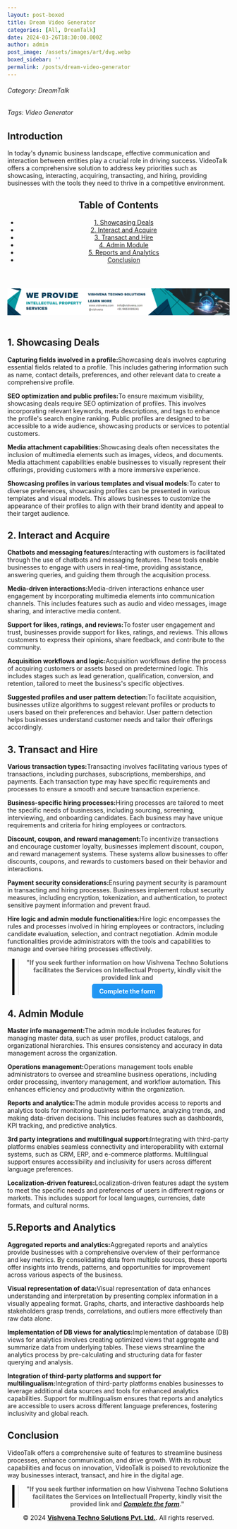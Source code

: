 ```yaml
---
layout: post-boxed
title: Dream Video Generator
categories: [All, DreamTalk]
date: 2024-03-26T18:30:00.000Z
author: admin
post_image: /assets/images/art/dvg.webp
boxed_sidebar: ''
permalink: /posts/dream-video-generator
---
```


###### Category: DreamTalk

###### Tags: Video Generator

<html lang="en">
<head>
    <meta charset="UTF-8">
    <meta name="viewport" content="width=device-width, initial-scale=1.0">
    <title><h1>Dream Video Generator</h1></title>
    <meta name="description" content="Discover how VideoTalk transforms business operations with its innovative features for showcasing, interacting, acquiring, transacting, and hiring. Elevate your organization's efficiency and effectiveness with VideoTalk today.">
</head>
<body>

<section id="introduction">

<h2>Introduction</h2>

<p>In today's dynamic business landscape, effective communication and interaction between entities play a crucial role in driving success. VideoTalk offers a comprehensive solution to address key priorities such as showcasing, interacting, acquiring, transacting, and hiring, providing businesses with the tools they need to thrive in a competitive environment.</p>

</section>

   <header>
	<h2>Table of Contents</h2>
       <nav>
			<ul>
				<li><a href="#1">1. Showcasing Deals</a></li>
				<li><a href="#2">2. Interact and Acquire</a></li>
				<li><a href="#3">3. Transact and Hire</a></li>
				<li><a href="#4">4. Admin Module</a></li>				
				<li><a href="#5">5. Reports and Analytics</a></li>
				<li><a href="#6">Conclusion</a></li>
			</ul>
		</nav>
	</header>

<a href="/contact">
  <img src="/assets/images/art/ip ads a.webp" alt="inlinead" style="max-width:100%; height:auto;">
</a>
<br><br>

<article>

<section id="1">
	<h2>1. Showcasing Deals</h2>
		<p><b>Capturing fields involved in a profile:</b>Showcasing deals involves capturing essential fields related to a profile. This includes gathering information such as name, contact details, preferences, and other relevant data to create a comprehensive profile.</p>
		<p><b>SEO optimization and public profiles:</b>To ensure maximum visibility, showcasing deals require SEO optimization of profiles. This involves incorporating relevant keywords, meta descriptions, and tags to enhance the profile's search engine ranking. Public profiles are designed to be accessible to a wide audience, showcasing products or services to potential customers.</p>
		<p><b>Media attachment capabilities:</b>Showcasing deals often necessitates the inclusion of multimedia elements such as images, videos, and documents. Media attachment capabilities enable businesses to visually represent their offerings, providing customers with a more immersive experience.</p>
		<p><b>Showcasing profiles in various templates and visual models:</b>To cater to diverse preferences, showcasing profiles can be presented in various templates and visual models. This allows businesses to customize the appearance of their profiles to align with their brand identity and appeal to their target audience.</p>
</section>

<section id="2">
	<h2>2. Interact and Acquire</h2>

<p><b>Chatbots and messaging features:</b>Interacting with customers is facilitated through the use of chatbots and messaging features. These tools enable businesses to engage with users in real-time, providing assistance, answering queries, and guiding them through the acquisition process.</p>
<p><b>Media-driven interactions:</b>Media-driven interactions enhance user engagement by incorporating multimedia elements into communication channels. This includes features such as audio and video messages, image sharing, and interactive media content.</p>
<p><b>Support for likes, ratings, and reviews:</b>To foster user engagement and trust, businesses provide support for likes, ratings, and reviews. This allows customers to express their opinions, share feedback, and contribute to the community.</p>
<p><b>Acquisition workflows and logic:</b>Acquisition workflows define the process of acquiring customers or assets based on predetermined logic. This includes stages such as lead generation, qualification, conversion, and retention, tailored to meet the business's specific objectives.</p>
<p><b>Suggested profiles and user pattern detection:</b>To facilitate acquisition, businesses utilize algorithms to suggest relevant profiles or products to users based on their preferences and behavior. User pattern detection helps businesses understand customer needs and tailor their offerings accordingly.</p>

</section>

<section id="3">
	<h2>3. Transact and Hire</h2>

<p><b>Various transaction types:</b>Transacting involves facilitating various types of transactions, including purchases, subscriptions, memberships, and payments. Each transaction type may have specific requirements and processes to ensure a smooth and secure transaction experience.</p>
<p><b>Business-specific hiring processes:</b>Hiring processes are tailored to meet the specific needs of businesses, including sourcing, screening, interviewing, and onboarding candidates. Each business may have unique requirements and criteria for hiring employees or contractors.</p>
<p><b>Discount, coupon, and reward management:</b>To incentivize transactions and encourage customer loyalty, businesses implement discount, coupon, and reward management systems. These systems allow businesses to offer discounts, coupons, and rewards to customers based on their behavior and interactions.</p>
<p><b>Payment security considerations:</b>Ensuring payment security is paramount in transacting and hiring processes. Businesses implement robust security measures, including encryption, tokenization, and authentication, to protect sensitive payment information and prevent fraud.</p>
<p><b>Hire logic and admin module functionalities:</b>Hire logic encompasses the rules and processes involved in hiring employees or contractors, including candidate evaluation, selection, and contract negotiation. Admin module functionalities provide administrators with the tools and capabilities to manage and oversee hiring processes effectively.</p>

</section>

<center>
  <blockquote style="position:relative;">
    <p><b style="font-size:1em;">"If you seek further information on how Vishvena Techno Solutions facilitates the Services on Intellectual Property, kindly visit the provided link and</b></p>

<div style="position:absolute; top:0; bottom:0; left:-15px; border-left:5px solid black;"></div>
<p><a href="/contact" style="background-color: #2196F3; color: white; padding: 8px 16px; text-decoration: none; border-radius: 5px; font-weight: bold;">Complete the form</a></p>

  </blockquote>
</center>

<section id="4">
	<h2>4. Admin Module</h2>
<p><b>Master info management:</b>The admin module includes features for managing master data, such as user profiles, product catalogs, and organizational hierarchies. This ensures consistency and accuracy in data management across the organization.</p>
<p><b>Operations management:</b>Operations management tools enable administrators to oversee and streamline business operations, including order processing, inventory management, and workflow automation. This enhances efficiency and productivity within the organization.</p>
<p><b>Reports and analytics:</b>The admin module provides access to reports and analytics tools for monitoring business performance, analyzing trends, and making data-driven decisions. This includes features such as dashboards, KPI tracking, and predictive analytics.</p>
<p><b>3rd party integrations and multilingual support:</b>Integrating with third-party platforms enables seamless connectivity and interoperability with external systems, such as CRM, ERP, and e-commerce platforms. Multilingual support ensures accessibility and inclusivity for users across different language preferences.</p>
<p><b>Localization-driven features:</b>Localization-driven features adapt the system to meet the specific needs and preferences of users in different regions or markets. This includes support for local languages, currencies, date formats, and cultural norms.</p>

</section>

<section id="5">
	<h2>5.Reports and Analytics</h2>

<p><b>Aggregated reports and analytics:</b>Aggregated reports and analytics provide businesses with a comprehensive overview of their performance and key metrics. By consolidating data from multiple sources, these reports offer insights into trends, patterns, and opportunities for improvement across various aspects of the business.</p>
<p><b>Visual representation of data:</b>Visual representation of data enhances understanding and interpretation by presenting complex information in a visually appealing format. Graphs, charts, and interactive dashboards help stakeholders grasp trends, correlations, and outliers more effectively than raw data alone.</p>
<p><b>Implementation of DB views for analytics:</b>Implementation of database (DB) views for analytics involves creating optimized views that aggregate and summarize data from underlying tables. These views streamline the analytics process by pre-calculating and structuring data for faster querying and analysis.</p>
<p><b>Integration of third-party platforms and support for multilingualism:</b>Integration of third-party platforms enables businesses to leverage additional data sources and tools for enhanced analytics capabilities. Support for multilingualism ensures that reports and analytics are accessible to users across different language preferences, fostering inclusivity and global reach.</p>

</section>

<section id="6">
	<h2>Conclusion</h2>
<p>VideoTalk offers a comprehensive suite of features to streamline business processes, enhance communication, and drive growth. With its robust capabilities and focus on innovation, VideoTalk is poised to revolutionize the way businesses interact, transact, and hire in the digital age.</p>

</section>

</article>

<center><blockquote style="position:relative;">
<p><b style="font-size:1em;">"If you seek further information on how Vishvena Techno Solutions facilitates the Services on Intellectuall Property, kindly visit the provided link and <a href="/contact"><i>Complete the form</i></a>."</b></p>
<div style="position:absolute; top:0; bottom:0; left:-15px; border-left:5px solid black;"></div>
</blockquote></center>

<footer>
<center><p>&copy; 2024 <a href="https://vishvena.com"><b>Vishvena Techno Solutions Pvt. Ltd.</b></a>. All rights reserved.</p></center>

</footer>
</body>
</html>
